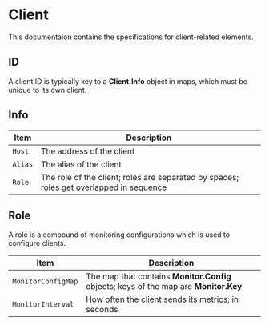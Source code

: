 # Client

This documentaion contains the specifications for client-related elements.

## ID

A client ID is typically key to a **Client.Info** object in maps, which must be unique to its own client.


## Info

|Item|Description|
|-|-|
|`Host`|The address of the client|
|`Alias`|The alias of the client|
|`Role`|The role of the client; roles are separated by spaces; roles get overlapped in sequence|


## Role

A role is a compound of monitoring configurations which is used to configure clients.

|Item|Description|
|-|-|
|`MonitorConfigMap`|The map that contains **Monitor.Config** objects; keys of the map are **Monitor.Key**|
|`MonitorInterval`|How often the client sends its metrics; in seconds|
